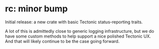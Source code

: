# rc: minor bump

Initial release: a new crate with basic Tectonic status-reporting traits.

A lot of this is admittedly close to generic logging infrastructure, but we do
have some custom methods to help support a nice polished Tectonic UX. And that
will likely continue to be the case going forward.
